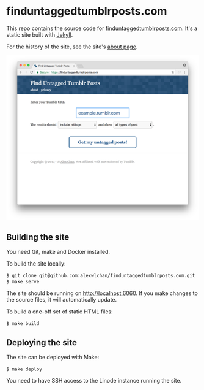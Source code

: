 # finduntaggedtumblrposts.com

This repo contains the source code for [finduntaggedtumblrposts.com][root].
It's a static site built with [Jekyll][jekyll].

For the history of the site, see the site's [about page][about].

![A screenshot of the site](screenshot.png)

[root]: https://finduntaggedtumblrposts.com
[about]: https://finduntaggedtumblrposts.com/about/
[jekyll]: https://jekyllrb.com/

## Building the site

You need Git, make and Docker installed.

To build the site locally:

```console
$ git clone git@github.com:alexwlchan/finduntaggedtumblrposts.com.git
$ make serve
```

The site should be running on <http://localhost:6060>.
If you make changes to the source files, it will automatically update.

To build a one-off set of static HTML files:

```console
$ make build
```

## Deploying the site

The site can be deployed with Make:

```console
$ make deploy
```

You need to have SSH access to the Linode instance running the site.
